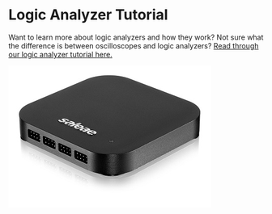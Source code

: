 # Logic Analyzer Tutorial

Want to learn more about logic analyzers and how they work? Not sure what the difference is between oscilloscopes and logic analyzers? [Read through our logic analyzer tutorial here.​](https://articles.saleae.com/logic-analyzers/what-is-a-logic-analyzer)

![Saleae Logic Analyzer](../.gitbook/assets/logicpro16.jpg)


